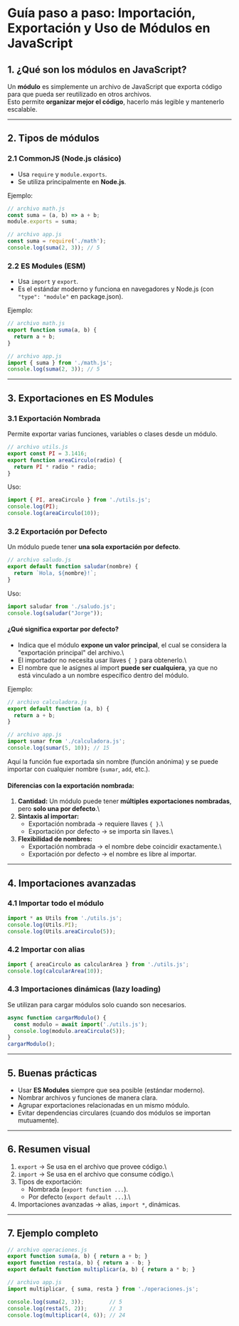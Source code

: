# Guía paso a paso: Importación, Exportación y Uso de Módulos en JavaScript

## 1. ¿Qué son los módulos en JavaScript?

Un **módulo** es simplemente un archivo de JavaScript que exporta código
para que pueda ser reutilizado en otros archivos.\
Esto permite **organizar mejor el código**, hacerlo más legible y
mantenerlo escalable.

------------------------------------------------------------------------

## 2. Tipos de módulos

### 2.1 CommonJS (Node.js clásico)

-   Usa `require` y `module.exports`.
-   Se utiliza principalmente en **Node.js**.

Ejemplo:

``` js
// archivo math.js
const suma = (a, b) => a + b;
module.exports = suma;

// archivo app.js
const suma = require('./math');
console.log(suma(2, 3)); // 5
```

### 2.2 ES Modules (ESM)

-   Usa `import` y `export`.
-   Es el estándar moderno y funciona en navegadores y Node.js (con
    `"type": "module"` en package.json).

Ejemplo:

``` js
// archivo math.js
export function suma(a, b) {
  return a + b;
}

// archivo app.js
import { suma } from './math.js';
console.log(suma(2, 3)); // 5
```

------------------------------------------------------------------------

## 3. Exportaciones en ES Modules

### 3.1 Exportación Nombrada

Permite exportar varias funciones, variables o clases desde un módulo.

``` js
// archivo utils.js
export const PI = 3.1416;
export function areaCirculo(radio) {
  return PI * radio * radio;
}
```

Uso:

``` js
import { PI, areaCirculo } from './utils.js';
console.log(PI);
console.log(areaCirculo(10));
```

### 3.2 Exportación por Defecto

Un módulo puede tener **una sola exportación por defecto**.

``` js
// archivo saludo.js
export default function saludar(nombre) {
  return `Hola, ${nombre}!`;
}
```

Uso:

``` js
import saludar from './saludo.js';
console.log(saludar("Jorge"));
```

#### ¿Qué significa exportar por defecto?

-   Indica que el módulo **expone un valor principal**, el cual se
    considera la "exportación principal" del archivo.\
-   El importador no necesita usar llaves `{ }` para obtenerlo.\
-   El nombre que le asignes al import **puede ser cualquiera**, ya que
    no está vinculado a un nombre específico dentro del módulo.

Ejemplo:

``` js
// archivo calculadora.js
export default function (a, b) {
  return a + b;
}

// archivo app.js
import sumar from './calculadora.js';
console.log(sumar(5, 10)); // 15
```

Aquí la función fue exportada sin nombre (función anónima) y se puede
importar con cualquier nombre (`sumar`, `add`, etc.).

#### Diferencias con la exportación nombrada:

1.  **Cantidad:** Un módulo puede tener **múltiples exportaciones
    nombradas**, pero **solo una por defecto**.\
2.  **Sintaxis al importar:**
    -   Exportación nombrada → requiere llaves `{ }`.\
    -   Exportación por defecto → se importa sin llaves.\
3.  **Flexibilidad de nombres:**
    -   Exportación nombrada → el nombre debe coincidir exactamente.\
    -   Exportación por defecto → el nombre es libre al importar.

------------------------------------------------------------------------

## 4. Importaciones avanzadas

### 4.1 Importar todo el módulo

``` js
import * as Utils from './utils.js';
console.log(Utils.PI);
console.log(Utils.areaCirculo(5));
```

### 4.2 Importar con alias

``` js
import { areaCirculo as calcularArea } from './utils.js';
console.log(calcularArea(10));
```

### 4.3 Importaciones dinámicas (lazy loading)

Se utilizan para cargar módulos solo cuando son necesarios.

``` js
async function cargarModulo() {
  const modulo = await import('./utils.js');
  console.log(modulo.areaCirculo(5));
}
cargarModulo();
```

------------------------------------------------------------------------

## 5. Buenas prácticas

-   Usar **ES Modules** siempre que sea posible (estándar moderno).
-   Nombrar archivos y funciones de manera clara.
-   Agrupar exportaciones relacionadas en un mismo módulo.
-   Evitar dependencias circulares (cuando dos módulos se importan
    mutuamente).

------------------------------------------------------------------------

## 6. Resumen visual

1.  `export` → Se usa en el archivo que provee código.\
2.  `import` → Se usa en el archivo que consume código.\
3.  Tipos de exportación:
    -   Nombrada (`export function ...`).
    -   Por defecto (`export default ...`).\
4.  Importaciones avanzadas → alias, `import *`, dinámicas.

------------------------------------------------------------------------

## 7. Ejemplo completo

``` js
// archivo operaciones.js
export function suma(a, b) { return a + b; }
export function resta(a, b) { return a - b; }
export default function multiplicar(a, b) { return a * b; }

// archivo app.js
import multiplicar, { suma, resta } from './operaciones.js';

console.log(suma(2, 3));        // 5
console.log(resta(5, 2));       // 3
console.log(multiplicar(4, 6)); // 24
```
